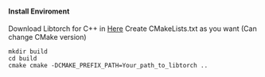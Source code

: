 #### Install Enviroment
Download Libtorch for C++ in [Here](https://pytorch.org/cppdocs/installing.html)
Create CMakeLists.txt as you want (Can change CMake version)
```
mkdir build
cd build
cmake cmake -DCMAKE_PREFIX_PATH=Your_path_to_libtorch ..
```
